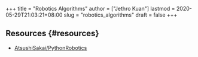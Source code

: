+++
title = "Robotics Algorithms"
author = ["Jethro Kuan"]
lastmod = 2020-05-29T21:03:21+08:00
slug = "robotics_algorithms"
draft = false
+++

## Resources {#resources}

- [AtsushiSakai/PythonRobotics](https://github.com/AtsushiSakai/PythonRobotics)
